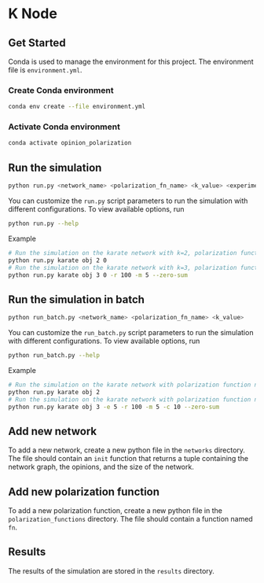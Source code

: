 # K Node

## Get Started

Conda is used to manage the environment for this project. The environment file is `environment.yml`.

### Create Conda environment

```bash
conda env create --file environment.yml
```

### Activate Conda environment

```bash
conda activate opinion_polarization
```

## Run the simulation

```bash
python run.py <network_name> <polarization_fn_name> <k_value> <experiment_index>
```

You can customize the `run.py` script parameters to run the simulation with different configurations. To view available options, run

```bash
python run.py --help
```

Example

```bash
# Run the simulation on the karate network with k=2, polarization function named obj, and experiment index 0
python run.py karate obj 2 0
# Run the simulation on the karate network with k=3, polarization function named obj, experiment index 0, 100 rounds, 5 memory, and zero-sum game
python run.py karate obj 3 0 -r 100 -m 5 --zero-sum
```

## Run the simulation in batch

```bash
python run_batch.py <network_name> <polarization_fn_name> <k_value>
```

You can customize the `run_batch.py` script parameters to run the simulation with different configurations. To view available options, run

```bash
python run_batch.py --help
```

Example

```bash
# Run the simulation on the karate network with polarization function named obj and k=2
python run.py karate obj 2
# Run the simulation on the karate network with polarization function named obj, k=3, 5 experiments each k, 100 rounds, 5 memory, 10 core cpus, and zero-sum game
python run.py karate obj 3 -e 5 -r 100 -m 5 -c 10 --zero-sum
```

## Add new network

To add a new network, create a new python file in the `networks` directory. The file should contain an `init` function that returns a tuple containing the network graph, the opinions, and the size of the network.

## Add new polarization function

To add a new polarization function, create a new python file in the `polarization_functions` directory. The file should contain a function named `fn`.

## Results

The results of the simulation are stored in the `results` directory.

